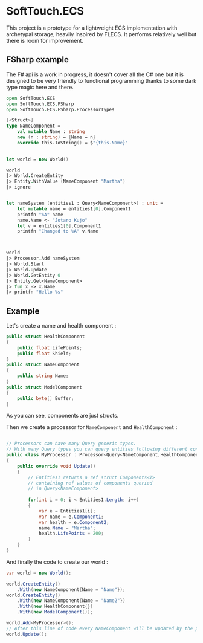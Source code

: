 # SoftTouch.ECS

This project is a prototype for a lightweight ECS implementation with archetypal storage, heavily inspired by FLECS. It performs relatively well but there is room for improvement.

## FSharp example

The F# api is a work in progress, it doesn't cover all the C# one but it is designed to be very friendly to functional programming thanks to some dark type magic here and there.

```fsharp
open SoftTouch.ECS
open SoftTouch.ECS.FSharp
open SoftTouch.ECS.FSharp.ProcessorTypes

[<Struct>]
type NameComponent = 
    val mutable Name : string
    new (n : string) = {Name = n}
    override this.ToString() = $"{this.Name}"
    

let world = new World()

world 
|> World.CreateEntity
|> Entity.WithValue (NameComponent "Martha")
|> ignore


let nameSystem (entities1 : Query<NameComponent>) : unit =
    let mutable name = entities1[0].Component1
    printfn "%A" name
    name.Name <- "Jotaro Kujo"
    let v = entities1[0].Component1
    printfn "Changed to %A" v.Name



world
|> Processor.Add nameSystem
|> World.Start
|> World.Update
|> World.GetEntity 0 
|> Entity.Get<NameComponent>
|> fun x -> x.Name
|> printfn "Hello %s"

```

## Example

Let's create a name and health component :

```csharp
public struct HealthComponent
{
    public float LifePoints;
    public float Shield;
}
public struct NameComponent
{
    public string Name;
}
public struct ModelComponent
{
    public byte[] Buffer;
}
```

As you can see, components are just structs.

Then we create a processor for `NameComponent` and `HealthComponent` :

```csharp

// Processors can have many Query generic types. 
// With many Query types you can query entities following different constraints.
public class MyProcessor : Processor<Query<NameComponent,HealthComponent>>
{
    public override void Update()
    {
        // Entities1 returns a ref struct Components<T> 
        // containing ref values of components queried 
        // in Query<NameComponent>
        
        for(int i = 0; i < Entities1.Length; i++)
        {
            var e = Entities1[i];
            var name = e.Component1;
            var health = e.Component2;
            name.Name = "Martha";
            health.LifePoints = 200;
        }
    }
}
```

And finally the code to create our world :

```csharp
var world = new World();

world.CreateEntity()
    .With(new NameComponent{Name = "Name"});
world.CreateEntity()
    .With(new NameComponent{Name = "Name2"})
    .With(new HealthComponent{})
    .With(new ModelComponent());

world.Add<MyProcessor>();
// After this line of code every NameComponent will be updated by the processor
world.Update();

```
